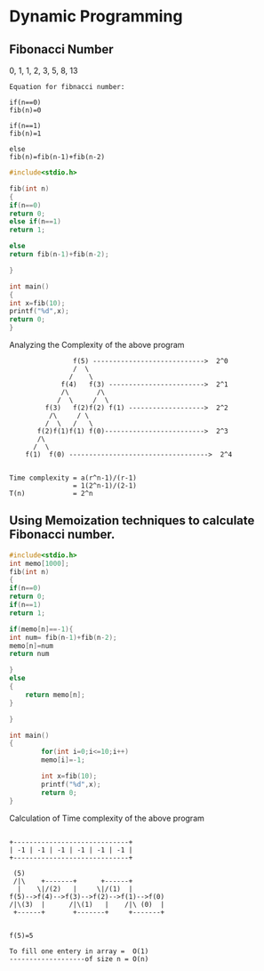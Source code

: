 # Dynamic Programming
## Fibonacci Number
0, 1, 1, 2, 3, 5, 8, 13

```
Equation for fibnacci number:

if(n==0)
fib(n)=0

if(n==1)
fib(n)=1

else 
fib(n)=fib(n-1)+fib(n-2)

```

```C
#include<stdio.h>

fib(int n)
{
if(n==0)
return 0;
else if(n==1)
return 1;

else
return fib(n-1)+fib(n-2);

}

int main()
{
int x=fib(10);
printf("%d",x);
return 0;
}
```

Analyzing the Complexity of the above program

```
                f(5) ---------------------------->  2^0
                /  \
               /    \
             f(4)   f(3) ------------------------>  2^1
             /\       /\   
            /  \     /  \
         f(3)   f(2)f(2) f(1) ------------------->  2^2
          /\     / \
         /  \   /   \
       f(2)f(1)f(1) f(0)------------------------->  2^3
       /\
      /  \
    f(1)  f(0) ----------------------------------->  2^4


Time complexity = a(r^n-1)/(r-1)
                = 1(2^n-1)/(2-1)
T(n)            = 2^n
```

## Using Memoization techniques to calculate Fibonacci number.

```C
#include<stdio.h>
int memo[1000];
fib(int n)
{
if(n==0)
return 0;
if(n==1)
return 1;

if(memo[n]==-1){
int num= fib(n-1)+fib(n-2);
memo[n]=num
return num

}
else
{
    return memo[n];
}

}

int main()
{
        for(int i=0;i<=10;i++)
        memo[i]=-1;

        int x=fib(10);
        printf("%d",x);
        return 0;
}

```
Calculation of Time complexity of the above program

```

+-----------------------------+
| -1 | -1 | -1 | -1 | -1 | -1 |
+-----------------------------+

 (5)
 /|\    +-------+      +------+
  |    \|/(2)   |     \|/(1)  |
f(5)-->f(4)-->f(3)-->f(2)-->f(1)-->f(0)
/|\(3)  |      /|\(1)   |    /|\ (0)  |
 +------+       +-------+     +-------+


f(5)=5

To fill one entery in array =  O(1)
-------------------of size n = O(n)

````